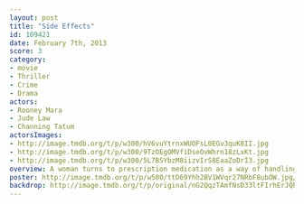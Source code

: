 ```yaml
---
layout: post
title: "Side Effects"
id: 109421
date: February 7th, 2013
score: 3
category:
- movie
- Thriller
- Crime
- Drama
actors:
- Rooney Mara
- Jude Law
- Channing Tatum
actorsImages:
- http://image.tmdb.org/t/p/w300/hV6vuYtrnxWUOFsL0EGv3quK8II.jpg
- http://image.tmdb.org/t/p/w300/9TzOEgOMVfiDseOvWhrn18zLxKt.jpg
- http://image.tmdb.org/t/p/w300/5L7BSYbzM8iizvIrS8EaaZoDrI3.jpg
overview: A woman turns to prescription medication as a way of handling her anxiety concerning her husband's upcoming release from prison.
poster: http://image.tmdb.org/t/p/w500/ttD69Yhh2BV1WVqr27NRbF8ubOW.jpg/
backdrop: http://image.tmdb.org/t/p/original/nG2QqzTAmfNsD33ltFIrhErJQh9.jpg
---
```

